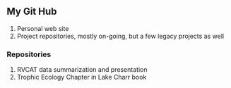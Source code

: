 ## My Git Hub
1. Personal web site
2. Project repositories, mostly on-going, but a few legacy projects as well

### Repositories
1. RVCAT data summarization and presentation
2. Trophic Ecology Chapter in Lake Charr book


